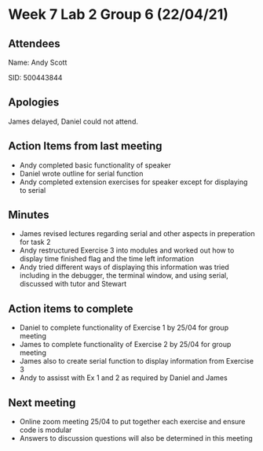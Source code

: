 # Week 7 Lab 2 Group 6 (22/04/21)

## Attendees
Name:   Andy Scott

SID:    500443844

## Apologies
James delayed, Daniel could not attend.

## Action Items from last meeting
- Andy completed basic functionality of speaker
- Daniel wrote outline for serial function
- Andy completed extension exercises for speaker except for displaying to serial

## Minutes

* James revised lectures regarding serial and other aspects in preperation for task 2
* Andy restructured Exercise 3 into modules and worked out how to display time finished flag
  and the time left information
* Andy tried different ways of displaying this information was tried including in the debugger, the terminal window,
  and using serial, discussed with tutor and Stewart


## Action items to complete
* Daniel to complete functionality of Exercise 1 by 25/04 for group meeting
* James to complete functionality of Exercise 2 by 25/04 for group meeting
* James also to create serial function to display information from Exercise 3
* Andy to assisst with Ex 1 and 2 as required by Daniel and James


## Next meeting
* Online zoom meeting 25/04 to put together each exercise and ensure code is modular
* Answers to discussion questions will also be determined in this meeting 



